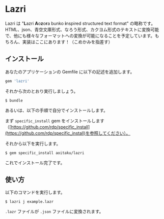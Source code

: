 # Lazri

Lazri は "**L**azri **A**o**z**o**r**a bunko **i**nspired structured text format" の略称です。HTML、json、青空文庫形式、なろう形式、カクヨム形式のテキストに変換可能で、他にも様々なフォーマットへの変換が可能になることを予定しています。もちろん、実装はここにあります！（こめかみを指差す）

## インストール

あなたのアプリケーションの Gemfile に以下の記述を追加します。

```ruby
gem 'lazri'
```

それから次のとおり実行しましょう。

    $ bundle

あるいは、以下の手順で自分でインストールします。

まず `specific_install` gem をインストールします（[https://github.com/rdp/specific_install](https://github.com/rdp/specific_install)を参照してください）。

それから以下を実行します。

    $ gem specific_install aoitaku/lazri

これでインストール完了です。

## 使い方

以下のコマンドを実行します。

    $ lazri j example.lazr

`.lazr` ファイルが `.json` ファイルに変換されます。
